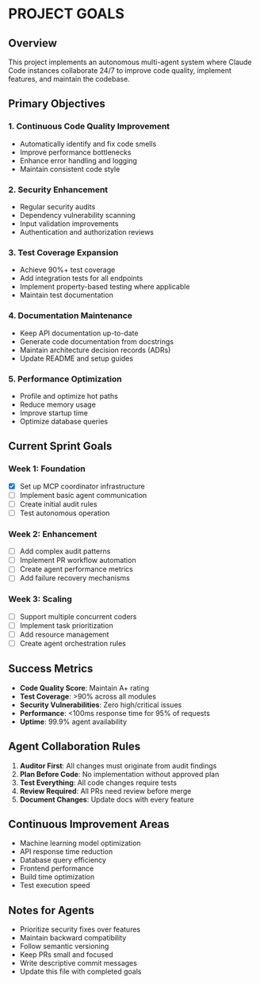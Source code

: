 # PROJECT GOALS

## Overview
This project implements an autonomous multi-agent system where Claude Code instances collaborate 24/7 to improve code quality, implement features, and maintain the codebase.

## Primary Objectives

### 1. Continuous Code Quality Improvement
- Automatically identify and fix code smells
- Improve performance bottlenecks
- Enhance error handling and logging
- Maintain consistent code style

### 2. Security Enhancement
- Regular security audits
- Dependency vulnerability scanning
- Input validation improvements
- Authentication and authorization reviews

### 3. Test Coverage Expansion
- Achieve 90%+ test coverage
- Add integration tests for all endpoints
- Implement property-based testing where applicable
- Maintain test documentation

### 4. Documentation Maintenance
- Keep API documentation up-to-date
- Generate code documentation from docstrings
- Maintain architecture decision records (ADRs)
- Update README and setup guides

### 5. Performance Optimization
- Profile and optimize hot paths
- Reduce memory usage
- Improve startup time
- Optimize database queries

## Current Sprint Goals

### Week 1: Foundation
- [x] Set up MCP coordinator infrastructure
- [ ] Implement basic agent communication
- [ ] Create initial audit rules
- [ ] Test autonomous operation

### Week 2: Enhancement
- [ ] Add complex audit patterns
- [ ] Implement PR workflow automation
- [ ] Create agent performance metrics
- [ ] Add failure recovery mechanisms

### Week 3: Scaling
- [ ] Support multiple concurrent coders
- [ ] Implement task prioritization
- [ ] Add resource management
- [ ] Create agent orchestration rules

## Success Metrics
- **Code Quality Score**: Maintain A+ rating
- **Test Coverage**: >90% across all modules
- **Security Vulnerabilities**: Zero high/critical issues
- **Performance**: <100ms response time for 95% of requests
- **Uptime**: 99.9% agent availability

## Agent Collaboration Rules

1. **Auditor First**: All changes must originate from audit findings
2. **Plan Before Code**: No implementation without approved plan
3. **Test Everything**: All code changes require tests
4. **Review Required**: All PRs need review before merge
5. **Document Changes**: Update docs with every feature

## Continuous Improvement Areas
- Machine learning model optimization
- API response time reduction
- Database query efficiency
- Frontend performance
- Build time optimization
- Test execution speed

## Notes for Agents
- Prioritize security fixes over features
- Maintain backward compatibility
- Follow semantic versioning
- Keep PRs small and focused
- Write descriptive commit messages
- Update this file with completed goals
